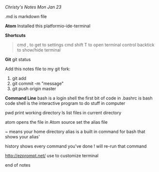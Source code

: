 *Christy's Notes Mon Jan 23*

.md is markdown file

**Atom**
Installed this
platformio-ide-terminal

**Shortcuts**
> cmd , to get to settings
> cmd shift T to open terminal
> control backtick to show/hide terminal

**Git**
git status

Add this notes file to my git fork:
1. git add <filename>
2. git commit -m "message"
3. git push origin master

**Command Line**
bash is a login shell
the first bit of code in .bashrc is bash code
shell is the interactive program to do stuff in computer

pwd print working directory
ls list files in current directory

atom <filename> opens the file in Atom
source <filename> set the alias file

~ means your home directory
alias is a built in command for bash that shows your alias'

history shows every command you've done
!<history line number> will re-run that command

http://ezprompt.net/ use to customize terminal

end of notes
